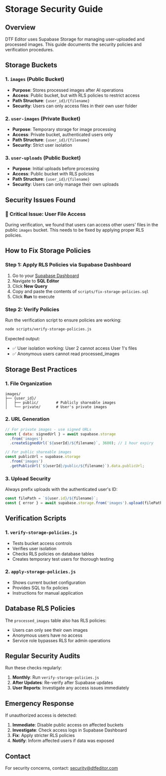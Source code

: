 # Storage Security Guide

## Overview

DTF Editor uses Supabase Storage for managing user-uploaded and processed images. This guide documents the security policies and verification procedures.

## Storage Buckets

### 1. `images` (Public Bucket)

- **Purpose**: Stores processed images after AI operations
- **Access**: Public bucket, but with RLS policies to restrict access
- **Path Structure**: `{user_id}/{filename}`
- **Security**: Users can only access files in their own user folder

### 2. `user-images` (Private Bucket)

- **Purpose**: Temporary storage for image processing
- **Access**: Private bucket, authenticated users only
- **Path Structure**: `{user_id}/{filename}`
- **Security**: Strict user isolation

### 3. `user-uploads` (Public Bucket)

- **Purpose**: Initial uploads before processing
- **Access**: Public bucket with RLS policies
- **Path Structure**: `{user_id}/{filename}`
- **Security**: Users can only manage their own uploads

## Security Issues Found

### 🚨 Critical Issue: User File Access

During verification, we found that users can access other users' files in the public `images` bucket. This needs to be fixed by applying proper RLS policies.

## How to Fix Storage Policies

### Step 1: Apply RLS Policies via Supabase Dashboard

1. Go to your [Supabase Dashboard](https://app.supabase.com)
2. Navigate to **SQL Editor**
3. Click **New Query**
4. Copy and paste the contents of `scripts/fix-storage-policies.sql`
5. Click **Run** to execute

### Step 2: Verify Policies

Run the verification script to ensure policies are working:

```bash
node scripts/verify-storage-policies.js
```

Expected output:

- ✅ User isolation working: User 2 cannot access User 1's files
- ✅ Anonymous users cannot read processed_images

## Storage Best Practices

### 1. File Organization

```
images/
├── {user_id}/
│   ├── public/        # Publicly shareable images
│   └── private/       # User's private images
```

### 2. URL Generation

```javascript
// For private images - use signed URLs
const { data: signedUrl } = await supabase.storage
  .from('images')
  .createSignedUrl(`${userId}/${filename}`, 3600); // 1 hour expiry

// For public shareable images
const publicUrl = supabase.storage
  .from('images')
  .getPublicUrl(`${userId}/public/${filename}`).data.publicUrl;
```

### 3. Upload Security

Always prefix uploads with the authenticated user's ID:

```javascript
const filePath = `${user.id}/${filename}`;
const { error } = await supabase.storage.from('images').upload(filePath, file);
```

## Verification Scripts

### 1. `verify-storage-policies.js`

- Tests bucket access controls
- Verifies user isolation
- Checks RLS policies on database tables
- Creates temporary test users for thorough testing

### 2. `apply-storage-policies.js`

- Shows current bucket configuration
- Provides SQL to fix policies
- Instructions for manual application

## Database RLS Policies

The `processed_images` table also has RLS policies:

- Users can only see their own images
- Anonymous users have no access
- Service role bypasses RLS for admin operations

## Regular Security Audits

Run these checks regularly:

1. **Monthly**: Run `verify-storage-policies.js`
2. **After Updates**: Re-verify after Supabase updates
3. **User Reports**: Investigate any access issues immediately

## Emergency Response

If unauthorized access is detected:

1. **Immediate**: Disable public access on affected buckets
2. **Investigate**: Check access logs in Supabase Dashboard
3. **Fix**: Apply stricter RLS policies
4. **Notify**: Inform affected users if data was exposed

## Contact

For security concerns, contact: security@dtfeditor.com
